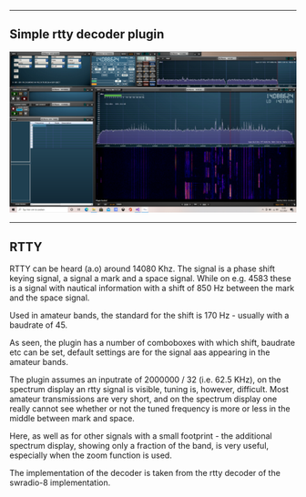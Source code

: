 
-----------------------------------------------------------------
Simple rtty decoder plugin
-----------------------------------------------------------------

![overview](/rtty-example.png?raw=true)

-----------------------------------------------------------------------
RTTY
-----------------------------------------------------------------------

RTTY can be heard (a.o) around 14080 Khz. The signal is a phase shift keying
signal, a signal a mark and a space signal.
While on e.g. 4583 these is a signal with nautical information with
a shift of 850 Hz between the mark and the space signal.

Used in amateur bands, the standard for the shift is 170 Hz - usually
with a baudrate of 45.

As seen, the plugin has a number of comboboxes with which shift, baudrate etc
can be set, default settings are for the signal aas appearing in the
amateur bands.

The plugin assumes an inputrate of 2000000 / 32 (i.e. 62.5 KHz),
on the spectrum display an rtty signal is visible, tuning is, however,
difficult. Most amateur transmissions are very short, and on the spectrum 
display one really cannot see whether or not the tuned frequency is
more or less in the middle between mark and space.

Here, as well as for other signals with a small footprint - the additional
spectrum display, showing only a fraction of the band, is very useful,
especially when the zoom function is used.


The implementation of the decoder is taken from the rtty decoder of the
swradio-8 implementation.





